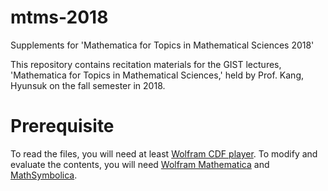 # mtms-2018
Supplements for 'Mathematica for Topics in Mathematical Sciences 2018'

This repository contains recitation materials for the GIST lectures, 'Mathematica for Topics in Mathematical Sciences,' held by Prof. Kang, Hyunsuk on the fall semester in 2018.

# Prerequisite
To read the files, you will need at least [Wolfram CDF player](https://www.wolfram.com/cdf-player/). To modify and evaluate the contents, you will need [Wolfram Mathematica](https://www.wolfram.com/mathematica/) and [MathSymbolica](http://www.dahan.co.kr/page/prod04_03).
